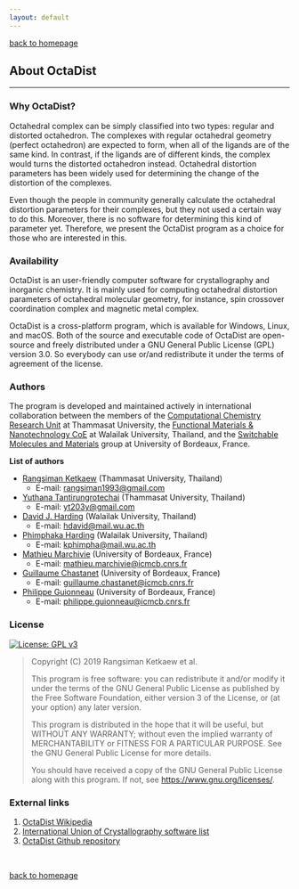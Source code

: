 ```yaml
---
layout: default
---
```

[back to homepage](./)

## About OctaDist
***

### Why OctaDist?

Octahedral complex can be simply classified into two types: regular and 
distorted octahedron. The complexes with regular octahedral geometry 
(perfect octahedron) are expected to form, when all of the ligands 
are of the same kind. In contrast, if the ligands are of different kinds, 
the complex would turns the distorted octahedron instead. Octahedral distortion 
parameters has been widely used for determining the change of the distortion 
of the complexes. 

Even though the people in community generally calculate the octahedral distortion 
parameters for their complexes, but they not used a certain way to do this. 
Moreover, there is no software for determining this kind of parameter yet. 
Therefore, we present the OctaDist program as a choice for those who are 
interested in this.

### Availability

OctaDist is an user-friendly computer software for crystallography and 
inorganic chemistry. It is mainly used for computing octahedral distortion 
parameters of octahedral molecular geometry, for instance, spin crossover 
coordination complex and magnetic metal complex.

OctaDist is a cross-platform program, which is available for Windows, Linux, 
and macOS. Both of the source and executable code of OctaDist are open-source 
and freely distributed under a GNU General Public License (GPL) version 3.0.
So everybody can use or/and redistribute it under the terms of agreement 
of the license.

### Authors

The program is developed and maintained actively in international collaboration between 
the members of the [Computational Chemistry Research Unit][CCRU] at Thammasat University, 
the [Functional Materials & Nanotechnology CoE][FunLab] at Walailak University, Thailand, and 
the [Switchable Molecules and Materials][SWM] group at University of Bordeaux, France.

[CCRU]: https://sites.google.com/site/compchem403/
[FunLab]: https://www.funtechwu.com/
[SWM]: http://www.icmcb-bordeaux.cnrs.fr/spip.php?rubrique85

**List of authors**

- [Rangsiman Ketkaew][RK-website] (Thammasat University, Thailand) 
  - E-mail: rangsiman1993@gmail.com
- [Yuthana Tantirungrotechai][YT-website] (Thammasat University, Thailand)
  - E-mail: yt203y@gmail.com
- [David J. Harding][DH-website] (Walailak University, Thailand)
  - E-mail: hdavid@mail.wu.ac.th
- [Phimphaka Harding][PH-website] (Walailak University, Thailand)
  - E-mail: kphimpha@mail.wu.ac.th
- [Mathieu Marchivie][MM-website] (University of Bordeaux, France)
  - E-mail: mathieu.marchivie@icmcb.cnrs.fr
- [Guillaume Chastanet][GC-website] (University of Bordeaux, France)
  - E-mail: guillaume.chastanet@icmcb.cnrs.fr
- [Philippe Guionneau][PG-website] (University of Bordeaux, France)
  - E-mail: philippe.guionneau@icmcb.cnrs.fr
  
[RK-website]: https://rangsimanketkaew.github.io
[YT-website]: https://sites.google.com/site/compchem403/people/faculty/yuthana
[DH-website]: https://www.funtechwu.com/david-j-harding
[PH-website]: https://www.funtechwu.com/phimphaka-harding
[MM-website]: https://www.icmcb-bordeaux.cnrs.fr/en/teams/group6/
[GC-website]: https://www.icmcb-bordeaux.cnrs.fr/en/teams/group6/
[PG-website]: https://www.icmcb-bordeaux.cnrs.fr/en/teams/group6/

### License

[![License: GPL v3][GPL-badge]][GPL-link]

[GPL-badge]: https://img.shields.io/badge/License-GPLv3-blue.svg
[GPL-link]: https://www.gnu.org/licenses/gpl-3.0

> Copyright (C) 2019  Rangsiman Ketkaew et al.
> 
> This program is free software: you can redistribute it and/or modify
> it under the terms of the GNU General Public License as published by
> the Free Software Foundation, either version 3 of the License, or
> (at your option) any later version.
>
> This program is distributed in the hope that it will be useful,
> but WITHOUT ANY WARRANTY; without even the implied warranty of
> MERCHANTABILITY or FITNESS FOR A PARTICULAR PURPOSE.  See the
> GNU General Public License for more details.
>
> You should have received a copy of the GNU General Public License
> along with this program.  If not, see <https://www.gnu.org/licenses/>.


### External links

1. [OctaDist Wikipedia][octadist-wiki]
2. [International Union of Crystallography software list][octadist-iucr]
3. [OctaDist Github repository][octadist-github]

[octadist-wiki]: https://en.wikipedia.org/wiki/OctaDist
[octadist-iucr]: https://www.iucr.org/resources/other-directories/software/octadist
[octadist-github]: https://github.com/OctaDist/OctaDist

<br/>

[back to homepage](./)
